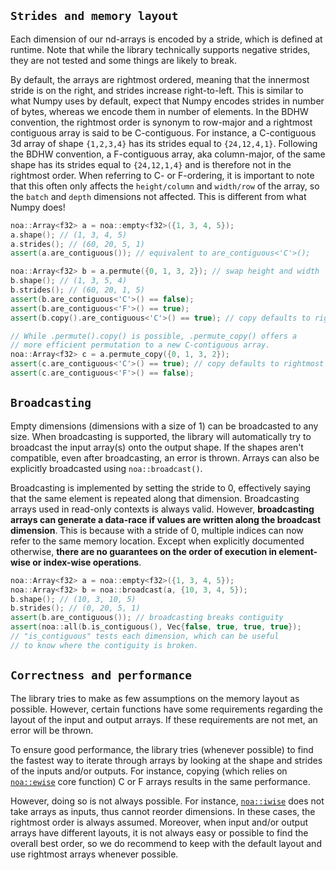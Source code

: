 ## `Strides and memory layout`

Each dimension of our nd-arrays is encoded by a stride, which is defined at runtime. Note that while the library technically supports negative strides, they are not tested and some things are likely to break.

By default, the arrays are rightmost ordered, meaning that the innermost stride is on the right, and strides increase right-to-left. This is similar to what Numpy uses by default, expect that Numpy encodes strides in number of bytes, whereas we encode them in number of elements. In the BDHW convention, the rightmost order is synonym to row-major and a rightmost contiguous array is said to be C-contiguous. For instance, a C-contiguous 3d array of shape `{1,2,3,4}` has its strides equal to `{24,12,4,1}`. Following the BDHW convention, a F-contiguous array, aka column-major, of the same shape has its strides equal to `{24,12,1,4}` and is therefore not in the rightmost order. When referring to C- or F-ordering, it is important to note that this often only affects the `height/column` and `width/row` of the array, so the `batch` and `depth` dimensions not affected. This is different from what Numpy does!

```c++
noa::Array<f32> a = noa::empty<f32>({1, 3, 4, 5});
a.shape(); // (1, 3, 4, 5)
a.strides(); // (60, 20, 5, 1)
assert(a.are_contiguous()); // equivalent to are_contiguous<'C'>();

noa::Array<f32> b = a.permute({0, 1, 3, 2}); // swap height and width
b.shape(); // (1, 3, 5, 4)
b.strides(); // (60, 20, 1, 5)
assert(b.are_contiguous<'C'>() == false);
assert(b.are_contiguous<'F'>() == true);
assert(b.copy().are_contiguous<'C'>() == true); // copy defaults to rightmost

// While .permute().copy() is possible, .permute_copy() offers a
// more efficient permutation to a new C-contiguous array.
noa::Array<f32> c = a.permute_copy({0, 1, 3, 2});
assert(c.are_contiguous<'C'>() == true); // copy defaults to rightmost
assert(c.are_contiguous<'F'>() == false);
```

## `Broadcasting`

Empty dimensions (dimensions with a size of 1) can be broadcasted to any size. When broadcasting is supported, the library will automatically try to broadcast the input array(s) onto the output shape. If the shapes aren't compatible, even after broadcasting, an error is thrown. Arrays can also be explicitly broadcasted using `noa::broadcast()`.

Broadcasting is implemented by setting the stride to 0, effectively saying that the same element is repeated along that dimension. Broadcasting arrays used in read-only contexts is always valid. However, **broadcasting arrays can generate a data-race if values are written along the broadcast dimension**. This is because with a stride of 0, multiple indices can now refer to the same memory location. Except when explicitly documented otherwise, **there are no guarantees on the order of execution in element-wise or index-wise operations**.

```c++
noa::Array<f32> a = noa::empty<f32>({1, 3, 4, 5});
noa::Array<f32> b = noa::broadcast(a, {10, 3, 4, 5});
b.shape(); // (10, 3, 10, 5)
b.strides(); // (0, 20, 5, 1)
assert(b.are_contiguous()); // broadcasting breaks contiguity
assert(noa::all(b.is_contiguous(), Vec{false, true, true, true});
// "is_contiguous" tests each dimension, which can be useful
// to know where the contiguity is broken.
```

## `Correctness and performance`

The library tries to make as few assumptions on the memory layout as possible. However, certain functions have some requirements regarding the layout of the input and output arrays. If these requirements are not met, an error will be thrown.

To ensure good performance, the library tries (whenever possible) to find the fastest way to iterate through arrays by looking at the shape and strides of the inputs and/or outputs. For instance, copying (which relies on [`noa::ewise`](030_core_functions.md) core function) C or F arrays results in the same performance.

However, doing so is not always possible. For instance, [`noa::iwise`](030_core_functions.md) does not take arrays as inputs, thus cannot reorder dimensions. In these cases, the rightmost order is always assumed. Moreover, when input and/or output arrays have different layouts, it is not always easy or possible to find the overall best order, so we do recommend to keep with the default layout and use rightmost arrays whenever possible.
